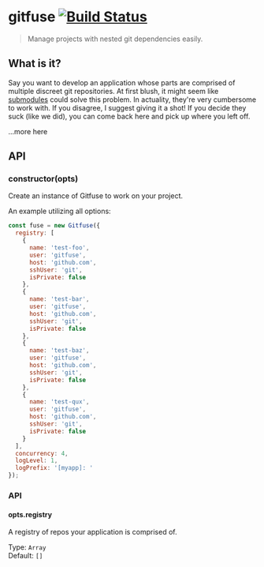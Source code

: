 # gitfuse [![Build Status](https://secure.travis-ci.org/gitfuse/gitfuse.png)](http://travis-ci.org/gitfuse/gitfuse)
> Manage projects with nested git dependencies easily.

## What is it?
Say you want to develop an application whose parts are comprised of multiple discreet git repositories. At first blush, it might seem like [submodules] could solve this problem. In actuality, they're very cumbersome to work with. If you disagree, I suggest giving it a shot! If you decide they suck (like we did), you can come back here and pick up where you left off.

...more here

## API

### constructor(opts)

Create an instance of Gitfuse to work on your project.

An example utilizing all options:
```js
const fuse = new Gitfuse({
  registry: [
    {
      name: 'test-foo',
      user: 'gitfuse',
      host: 'github.com',
      sshUser: 'git',
      isPrivate: false
    },
    {
      name: 'test-bar',
      user: 'gitfuse',
      host: 'github.com',
      sshUser: 'git',
      isPrivate: false
    },
    {
      name: 'test-baz',
      user: 'gitfuse',
      host: 'github.com',
      sshUser: 'git',
      isPrivate: false
    },
    {
      name: 'test-qux',
      user: 'gitfuse',
      host: 'github.com',
      sshUser: 'git',
      isPrivate: false
    }
  ],
  concurrency: 4,
  logLevel: 1,
  logPrefix: '[myapp]: '
});
```

### API

#### opts.registry

A registry of repos your application is comprised of.

Type: `Array`  
Default: `[]`

[submodules]: http://git-scm.com/book/en/Git-Tools-Submodules

